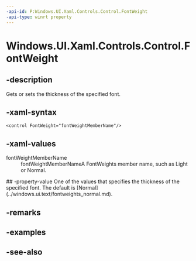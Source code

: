 ```yaml
---
-api-id: P:Windows.UI.Xaml.Controls.Control.FontWeight
-api-type: winrt property
---
```


<!-- Property syntax
public Windows.UI.Text.FontWeight FontWeight { get;  set; }
-->

# Windows.UI.Xaml.Controls.Control.FontWeight

## -description
Gets or sets the thickness of the specified font.



## -xaml-syntax
```xaml
<control FontWeight="fontWeightMemberName"/>
```


## -xaml-values
<dl><dt>fontWeightMemberName</dt><dd>fontWeightMemberNameA FontWeights member name, such as Light or Normal.</dd>
</dl>
## -property-value
One of the values that specifies the thickness of the specified font. The default is [Normal](../windows.ui.text/fontweights_normal.md).

## -remarks

## -examples

## -see-also
